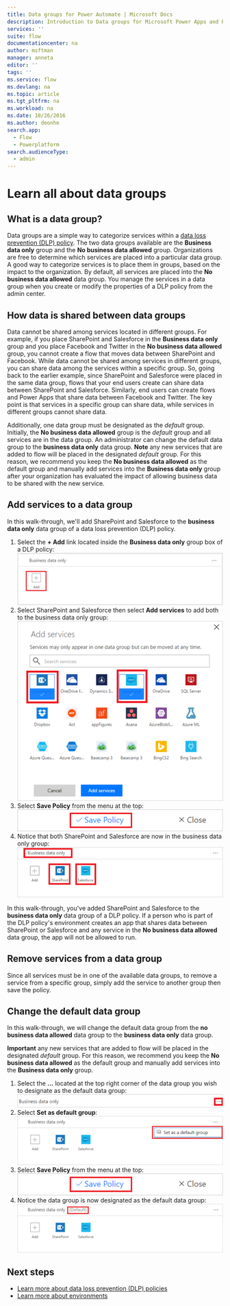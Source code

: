 ```yaml
---
title: Data groups for Power Automate | Microsoft Docs
description: Introduction to Data groups for Microsoft Power Apps and Power Automate.
services: ''
suite: flow
documentationcenter: na
author: msftman
manager: anneta
editor: ''
tags: ''
ms.service: flow
ms.devlang: na
ms.topic: article
ms.tgt_pltfrm: na
ms.workload: na
ms.date: 10/26/2016
ms.author: deonhe
search.app: 
  - Flow
  - Powerplatform
search.audienceType: 
  - admin
---
```

# Learn all about data groups

## What is a data group?
Data groups are a simple way to categorize services within a [data loss prevention (DLP) policy](prevent-data-loss.md). The two data groups available are the **Business data only** group and the **No business data allowed** group. Organizations are free to determine which services are placed into a particular data group. A good way to categorize services is to place them in groups, based on the impact to the organization. By default, all services are placed into the **No business data allowed** data group. You manage the services in a data group when you create or modify the properties of a DLP policy from the admin center.

## How data is shared between data groups
Data cannot be shared among services located in different groups. For example, if you place SharePoint and Salesforce in the **Business data only** group and you place Facebook and Twitter in the **No business data allowed** group, you cannot create a flow that moves data between SharePoint and Facebook. While data cannot be shared among services in different groups, you can share data among the services within a specific group. So, going back to the earlier example, since SharePoint and Salesforce were placed in the same data group, flows that your end users create can share data between SharePoint and Salesforce. Similarly, end users can create flows and Power Apps that share data between Facebook and Twitter. The key point is that services in a specific group can share data, while services in different groups cannot share data.  

Additionally, one data group must be designated as the *default* group. Initially, the **No business data allowed** group is the *default* group and all services are in the data group. An administrator can change the default data group to the **business data only** data group. **Note** any new services that are added to flow will be placed in the designated *default* group. For this reason, we recommend you keep the **No business data allowed** as the default group and manually add services into the **Business data only** group after your organization has evaluated the impact of allowing business data to be shared with the new service.

## Add services to a data group
In this walk-through, we'll add SharePoint and Salesforce to the **business data only** data group of a data loss prevention (DLP) policy. 

1. Select the **+ Add** link located inside the **Business data only** group box of a DLP policy:    
   ![Add image](./media/introduction-to-data-groups/add-to-data-group-1.png)  
2. Select SharePoint and Salesforce then select **Add services** to add both to the business data only group:    
   ![Add services image](./media/introduction-to-data-groups/add-to-data-group-2.png)  
3. Select **Save Policy** from the menu at the top:  
   ![Save policy](./media/introduction-to-data-groups/add-to-data-group-4.png) 
4. Notice that both SharePoint and Salesforce are now in the business data only group:  
   ![updated business data group](./media/introduction-to-data-groups/add-to-data-group-3.png)   

In this walk-through, you've added SharePoint and Salesforce to the **business data only** data group of a DLP policy. If a person who is part of the DLP policy's environment creates an app that shares data between SharePoint or Salesforce and any service in the **No business data allowed** data group, the app will not be allowed to run.

## Remove services from a data group
Since all services must be in one of the available data groups, to remove a service from a specific group, simply add the service to another group then save the policy.  

## Change the default data group
In this walk-through, we will change the default data group from the **no business data allowed** data group to the **business data only** data group.  

**Important** any new services that are added to flow will be placed in the designated *default* group. For this reason, we recommend you keep the **No business data allowed** as the default group and manually add services into the **Business data only** group.

1. Select the **...** located at the top right corner of the data group you wish to designate as the default data group:    
   ![change default group](./media/introduction-to-data-groups/default-data-group-0.png)  
2. Select **Set as default group**:  
   ![change default group](./media/introduction-to-data-groups/default-data-group-1.png)   
3. Select **Save Policy** from the menu at the top:  
   ![change default group](./media/introduction-to-data-groups/add-to-data-group-4.png) 
4. Notice the data group is now designated as the default data group:  
   ![change default group](./media/introduction-to-data-groups/default-data-group-2.png)   

## Next steps
* [Learn more about data loss prevention (DLP) policies](prevent-data-loss.md)
* [Learn more about environments](environments-overview-admin.md)   

